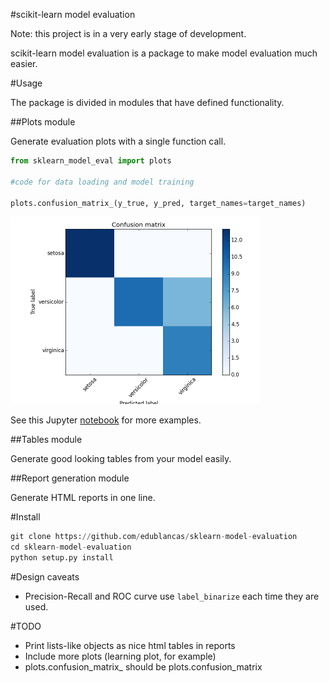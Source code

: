 #scikit-learn model evaluation

Note: this project is in a very early stage of development.

scikit-learn model evaluation is a package to make model evaluation much easier.

#Usage

The package is divided in modules that have defined functionality.

##Plots module

Generate evaluation plots with a single function call.
```python
from sklearn_model_eval import plots

#code for data loading and model training

plots.confusion_matrix_(y_true, y_pred, target_names=target_names)
```

<img src="tests/baseline_images/confusion_matrix.png" style="width:auto;height:auto;max-height:300px">

See this Jupyter [notebook](examples/plots.ipynb) for more examples.

##Tables module

Generate good looking tables from your model easily.

##Report generation module

Generate HTML reports in one line.

#Install

```python
git clone https://github.com/edublancas/sklearn-model-evaluation
cd sklearn-model-evaluation
python setup.py install
```

#Design caveats

* Precision-Recall and ROC curve use `label_binarize` each time they are used.

#TODO

* Print lists-like objects as nice html tables in reports
* Include more plots (learning plot, for example)
* plots.confusion_matrix_ should be plots.confusion_matrix